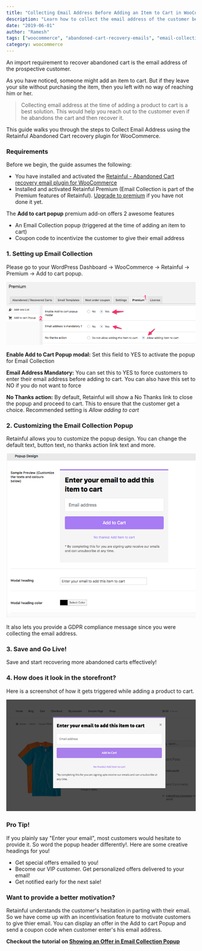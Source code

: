 ```yaml
---
title: "Collecting Email Address Before Adding an Item to Cart in WooCommerce"
description: "Learn how to collect the email address of the customer before adding to cart so that you can recover it even if customer abandons the cart"
date: "2019-06-01"
author: "Ramesh"
tags: ["woocommerce", "abandoned-cart-recovery-emails", "email-collection-popup"]
category: woocommerce
---
```


 An import requirement to recover abandoned cart is the email address of the prospective customer.

As you have noticed, someone might add an item to cart. But if they leave  your site without purchasing the item, then you left with no way of reaching him or her.

> Collecting email address at the time of adding a product to cart is a best solution. This would help you reach out to the customer even if he abandons the cart and then recover it.

This guide walks you through the steps to Collect Email Address using the Retainful Abandoned Cart recovery plugin for WooCommerce.

### Requirements
Before we begin, the guide assumes the following:

- You have installed and activated the [Retainful - Abandoned Cart recovery email plugin for WooCommerce](https://www.retainful.com/features/woocommerce)
- Installed and activated Retainful Premium (Email Collection is part of the Premium features of Retainful). [Upgrade to premium](https://app.retainful.com) if you have not done it yet.

The **Add to cart popup** premium add-on offers 2 awesome features

- An Email Collection popup (triggered at the time of adding an item to cart)
- Coupon code to incentivize the customer to give their email address

### 1. Setting up Email Collection

Please go to your WordPress Dashboard -> WooCommerce -> Retainful -> Premium -> Add to cart popup.

![Email Collection Add to Cart popup](https://raw.githubusercontent.com/retainful/site-images/master/docs/abandoned-cart-recovery/add-to-cart-popup.png)

**Enable Add to Cart Popup modal:** Set this field to YES to activate the popup for Email Collection

**Email Address Mandatory:** You can set this to YES to force customers to enter their email address before adding to cart. You can also have this set to NO if you do not want to force

**No Thanks action:** By default, Retainful will show a No Thanks link to close the popup and proceed to cart. This to ensure that the customer get a choice. Recommended setting is _Allow adding to cart_

### 2. Customizing the Email Collection Popup

Retainful allows you to customize the popup design. You can change the default text, button text, no thanks action link text and more.

![Popup Design](https://raw.githubusercontent.com/retainful/site-images/master/docs/abandoned-cart-recovery/email-collection-form.png)

It also lets you provide a GDPR compliance message since you were collecting the email address. 

### 3. Save and Go Live!
Save and start recovering more abandoned carts effectively!

### 4. How does it look in the storefront?

Here is a screenshot of how it gets triggered while adding a product to cart.

![Add to Cart Popup for WooCommerce](https://raw.githubusercontent.com/retainful/site-images/master/docs/abandoned-cart-recovery/add-to-cart-popup-storefront.png)


### Pro Tip!
If you plainly say "Enter your email", most customers would hesitate to provide it.
So word the popup header differently!. Here are some creative headings for you!

- Get special offers emailed to you!
- Become our VIP customer. Get personalized offers delivered to your email!
- Get notified early for the next sale!

### Want to provide a better motivation?

Retainful understands the customer's hesitation in parting with their email. So we have come up with an incentivisation feature to motivate customers to give thier email. You can display an offer in the Add to cart Popup and send a coupon code when customer enter's his email address.

**Checkout the tutorial on [Showing an Offer in Email Collection Popup](https://www.retainful.com/docs/woocommerce/coupon-for-email-popup)**

